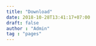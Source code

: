 ```yaml
---
title: "Download"
date: 2018-10-28T13:41:17+07:00
draft: false
author : "Admin"
tag : "pages"
---
```


